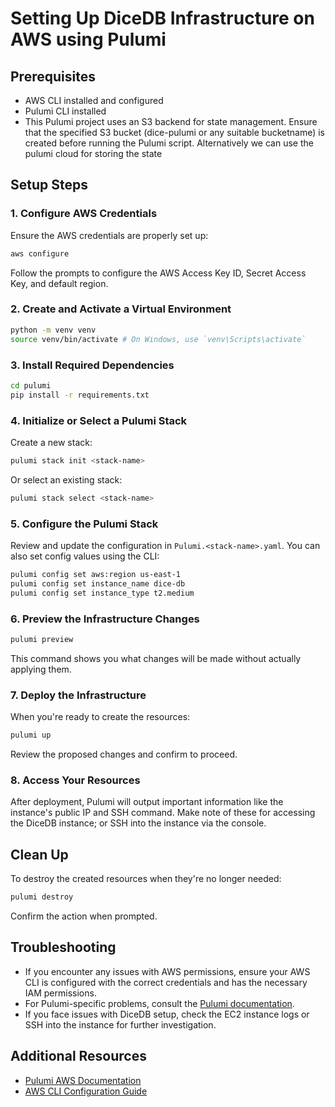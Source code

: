 
# Setting Up DiceDB Infrastructure on AWS using Pulumi

## Prerequisites

- AWS CLI installed and configured
- Pulumi CLI installed
- This Pulumi project uses an S3 backend for state management. Ensure that the specified S3 bucket (dice-pulumi or any suitable bucketname) is created before running the Pulumi script. Alternatively we can use the pulumi cloud for storing the state

## Setup Steps

### 1. Configure AWS Credentials

Ensure the AWS credentials are properly set up:

```bash
aws configure
```

Follow the prompts to configure the AWS Access Key ID, Secret Access Key, and default region.

### 2. Create and Activate a Virtual Environment

```bash
python -m venv venv
source venv/bin/activate # On Windows, use `venv\Scripts\activate`
```

### 3. Install Required Dependencies

```bash
cd pulumi
pip install -r requirements.txt
```

### 4. Initialize or Select a Pulumi Stack

Create a new stack:
```bash
pulumi stack init <stack-name>
```
Or select an existing stack:
```bash
pulumi stack select <stack-name>
```

### 5. Configure the Pulumi Stack

Review and update the configuration in `Pulumi.<stack-name>.yaml`. You can also set config values using the CLI:

```bash
pulumi config set aws:region us-east-1
pulumi config set instance_name dice-db
pulumi config set instance_type t2.medium
```

### 6. Preview the Infrastructure Changes

```bash
pulumi preview
```

This command shows you what changes will be made without actually applying them.

### 7. Deploy the Infrastructure

When you're ready to create the resources:

```bash
pulumi up
```

Review the proposed changes and confirm to proceed.

### 8. Access Your Resources

After deployment, Pulumi will output important information like the instance's public IP and SSH command. Make note of these for accessing the DiceDB instance; or SSH into the instance via the console.

## Clean Up

To destroy the created resources when they're no longer needed:

```bash
pulumi destroy
```

Confirm the action when prompted.

## Troubleshooting

- If you encounter any issues with AWS permissions, ensure your AWS CLI is configured with the correct credentials and has the necessary IAM permissions.
- For Pulumi-specific problems, consult the [Pulumi documentation](https://www.pulumi.com/docs/).
- If you face issues with DiceDB setup, check the EC2 instance logs or SSH into the instance for further investigation.

## Additional Resources

- [Pulumi AWS Documentation](https://www.pulumi.com/docs/clouds/aws/)
- [AWS CLI Configuration Guide](https://docs.aws.amazon.com/cli/latest/userguide/cli-chap-configure.html)
